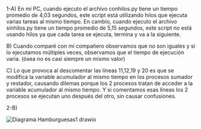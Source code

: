 1-A) En mi PC, cuando ejecuto el archivo conhilos.py tiene un tiempo promedio de 4,03 segundos, este script está utilizando hilos que ejecuta varias tareas al mismo tiempo. En cambio, cuando ejecuto el archivo sinhilos.py tiene un tiempo promedio de 5,15 segundos, este script no está usando hilos ya que cada tarea se ejecuta, termina y va a la siguiente.

B) Cuando comparé con mi compañero observamos que no son iguales y si lo ejecutamos múltiples veces, observamos que el tiempo de ejecución varia. (ósea no es casi siempre un mismo valor)

C) Lo que provoca al descomentar las líneas 11,12,19 y 20 es que se modifica la variable acumulador al mismo tiempo en los procesos sumador y restador, causando dilemas porque los 2 procesos tratan de acceder a la variable acumulador al mismo tiempo. Y si comentamos esas líneas los 2 procesos se ejecutan uno después del otro, sin causar confusiones.

2-B) 

![Diagrama Hamburguesas1 drawio](https://github.com/FrancoDevaux/ASO2024TPs/assets/166407581/e8d55833-1433-45d5-a296-eceb821abebe)
